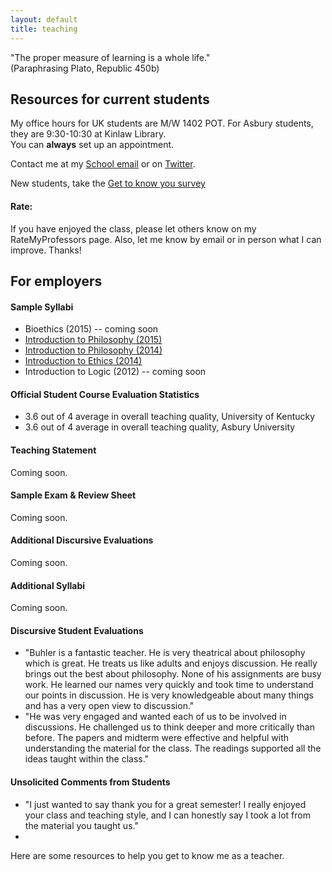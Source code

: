 ```yaml
---
layout: default
title: teaching
---
```


"The proper measure of learning is a whole life."   
(Paraphrasing Plato, Republic 450b)

## Resources for current students ##

My office hours for UK students are M/W 1402 POT. 
For Asbury students, they are 9:30-10:30 at Kinlaw Library.  
You can **always** set up an appointment.

Contact me at my [School email](keith.buhler@uky.edu) or on [Twitter](https://twitter.com/Keith_Buhler).

New students, take the [Get to know you survey](https://docs.google.com/forms/d/17A6-27pW2lrI4S6rEpV8GIh_OycvQHCc01fkyuoxPYw/edit?usp=drive_web)


#### Rate:

If you have enjoyed the class, please let others know on my RateMyProfessors page. Also, let me know by email or in person what I can improve. Thanks!

 
## For employers ### 
 

#### Sample Syllabi ####


* Bioethics (2015) -- coming soon
* [Introduction to Philosophy (2015)](https://docs.google.com/document/d/1Him8ByGSgqIVhWto6cstAwxp6Ohh1LtTsBxv590pplU/edit#)
* [Introduction to Philosophy (2014)](https://docs.google.com/document/d/1oDPOnqZxSVDfEcUWWzgqZYorWLYLhYv8FDSUM1MVXNQ/edit)
* [Introduction to Ethics (2014)](https://docs.google.com/document/d/1u2FI836N6FcWWs2I5BrbLF1tQav9wjcDJiOU0bRkfRw/edit)
* Introduction to Logic (2012) -- coming soon
 

#### Official Student Course Evaluation Statistics

+  3.6 out of 4 average in overall teaching quality, University of Kentucky
+  3.6 out of 4 average in overall teaching quality, Asbury University
 


 

#### Teaching Statement

Coming soon.
 
 
#### Sample Exam & Review Sheet

Coming soon.

 
 
#### Additional Discursive Evaluations

Coming soon.
 
 
 
#### Additional Syllabi 

Coming soon.
 
 
#### Discursive Student Evaluations ####

* "Buhler is a fantastic teacher. He is very theatrical about philosophy which is great. He treats us like adults and enjoys discussion. He really brings out the best about philosophy. None of his assignments are busy work. He learned our names very quickly and took time to understand our points in discussion. He is very knowledgeable about many things and has a very open view to discussion."
* "He was very engaged and wanted each of us to be involved in discussions. He challenged us to think deeper and more critically than before. The papers and midterm were effective and helpful with understanding the material for the class. The readings supported all the ideas taught within the class."
 
 
#### Unsolicited Comments from Students ###

* "I just wanted to say thank you for a great semester! I really enjoyed your class and teaching style, and I can honestly say I took a lot from the material you taught us."
* 
Here are some resources to help you get to know me as a teacher. 

